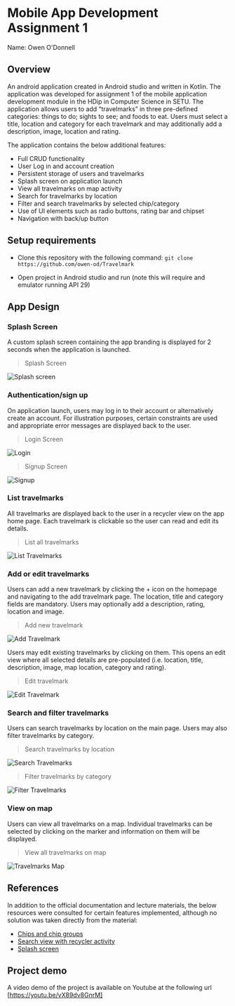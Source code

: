 
# Mobile App Development Assignment 1

Name: Owen O'Donnell

## Overview

An android application created in Android studio and written in Kotlin. The application was developed for assignment 1 of the mobile application development module in the HDip in Computer Science in SETU. The application allows users to add “travelmarks” in three pre-defined categories: things to do; sights to see; and foods to eat. Users must select a title, location and category for each travelmark and may additionally add a description, image, location and rating.

The application contains the below additional features:

+ Full CRUD functionality
+ User Log in and account creation
+ Persistent storage of users and travelmarks
+ Splash screen on application launch
+ View all travelmarks on map activity
+ Search for travelmarks by location
+ Filter and search travelmarks by selected chip/category
+ Use of UI elements such as radio buttons, rating bar and chipset
+ Navigation with back/up button

## Setup requirements

+ Clone this repository with the following command: `git clone https://github.com/owen-od/Travelmark`

+ Open project in Android studio and run (note this will require and emulator running API 29)

## App Design

### Splash Screen

A custom splash screen containing the app branding is displayed for 2 seconds when the application is launched.

>Splash Screen

![Splash screen](/app/src/images/splash.PNG)

### Authentication/sign up

On application launch, users may log in to their account or alternatively create an account. For illustration purposes, certain constraints are used and appropriate error messages are displayed back to the user.

>Login Screen

![Login](/app/src/images/login.PNG)

>Signup Screen

![Signup](/app/src/images/register.PNG)

### List travelmarks

All travelmarks are displayed back to the user in a recycler view on the app home page. Each travelmark is clickable so the user can read and edit its details.

>List all travelmarks

![List Travelmarks](/app/src/images/travelmark_list.PNG)

### Add or edit travelmarks

Users can add a new travelmark by clicking the + icon on the homepage and navigating to the add travelmark page. The location, title and category fields are mandatory. Users may optionally add a description, rating, location and image.

>Add new travelmark

![Add Travelmark](/app/src/images/travelmarks_add2.PNG)

Users may edit existing travelmarks by clicking on them. This opens an edit view where all selected details are pre-populated (i.e. location, title, description, image, map location, category and rating).

>Edit travelmark

![Edit Travelmark](/app/src/images/travelmark_edit.PNG)

### Search and filter travelmarks

Users can search travelmarks by location on the main page. Users may also filter travelmarks by category.

>Search travelmarks by location

![Search Travelmarks](/app/src/images/travelmark_search.PNG)

>Filter travelmarks by category

![Filter Travelmarks](/app/src/images/travelmark_filter.PNG)

### View on map

Users can view all travelmarks on a map. Individual travelmarks can be selected by clicking on the marker and information on them will be displayed.

>View all travelmarks on map

![Travelmarks Map](/app/src/images/travelmarks_map2.PNG)

## References

In addition to the official documentation and lecture materials, the below resources were consulted for certain features implemented, although no solution was taken directly from the material:

+ [Chips and chip groups](https://www.digitalocean.com/community/tutorials/android-p-chips-chipgroup)
+ [Search view with recycler activity](https://www.geeksforgeeks.org/android-searchview-with-recyclerview-using-kotlin/)
+ [Splash screen](https://www.youtube.com/watch?v=Q0gRqbtFLcw&ab_channel=Stevdza-San)

## Project demo

A video demo of the project is available on Youtube at the following url [https://youtu.be/vX89dv8GnrM]
